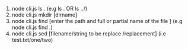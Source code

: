 1. node cli.js ls .  (e.g ls . OR ls ../)
2. node cli.js mkdir [dirname]
3. node cli.js find [enter the path and full or partial name of the file ] (e.g node cli.js find .)
4. node cli.js sed [filename/string to be replace /replacement] (i.e test.txt/one/two)
